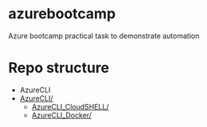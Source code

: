 # azurebootcamp
Azure bootcamp practical task to demonstrate automation

# Repo structure

* AzureCLI
* [AzureCLI/](./AzureCLI)
  * [AzureCLI_CloudSHELL/](./AzureCLI/AzureCLI_CloudSHELL/Readme.md)
  * [AzureCLI_Docker/](./AzureCLI/AzureCLI_Docker/Readme.md)
